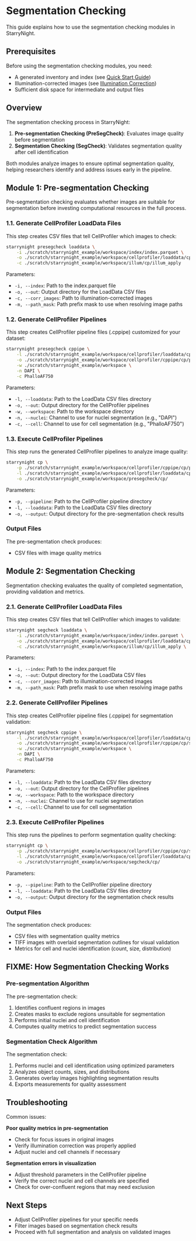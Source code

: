 # Segmentation Checking

This guide explains how to use the segmentation checking modules in StarryNight.

## Prerequisites

Before using the segmentation checking modules, you need:

- A generated inventory and index (see [Quick Start Guide](../getting-started/quickstart.md))
- Illumination-corrected images (see [Illumination Correction](illumination-correction.md))
- Sufficient disk space for intermediate and output files

## Overview

The segmentation checking process in StarryNight:

1. **Pre-segmentation Checking (PreSegCheck)**: Evaluates image quality before segmentation
2. **Segmentation Checking (SegCheck)**: Validates segmentation quality after cell identification

Both modules analyze images to ensure optimal segmentation quality, helping researchers identify and address issues early in the pipeline.

## Module 1: Pre-segmentation Checking

Pre-segmentation checking evaluates whether images are suitable for segmentation before investing computational resources in the full process.

### 1.1. Generate CellProfiler LoadData Files

This step creates CSV files that tell CellProfiler which images to check:

```bash
starrynight presegcheck loaddata \
    -i ./scratch/starrynight_example/workspace/index/index.parquet \
    -o ./scratch/starrynight_example/workspace/cellprofiler/loaddata/cp/presegcheck \
    -c ./scratch/starrynight_example/workspace/illum/cp/illum_apply
```

Parameters:

- `-i, --index`: Path to the index.parquet file
- `-o, --out`: Output directory for the LoadData CSV files
- `-c, --corr_images`: Path to illumination-corrected images
- `-m, --path_mask`: Path prefix mask to use when resolving image paths

### 1.2. Generate CellProfiler Pipelines

This step creates CellProfiler pipeline files (.cppipe) customized for your dataset:

```bash
starrynight presegcheck cppipe \
    -l ./scratch/starrynight_example/workspace/cellprofiler/loaddata/cp/presegcheck/ \
    -o ./scratch/starrynight_example/workspace/cellprofiler/cppipe/cp/presegcheck \
    -w ./scratch/starrynight_example/workspace \
    -n DAPI \
    -c PhalloAF750
```

Parameters:

- `-l, --loaddata`: Path to the LoadData CSV files directory
- `-o, --out`: Output directory for the CellProfiler pipelines
- `-w, --workspace`: Path to the workspace directory
- `-n, --nuclei`: Channel to use for nuclei segmentation (e.g., "DAPI")
- `-c, --cell`: Channel to use for cell segmentation (e.g., "PhalloAF750")

### 1.3. Execute CellProfiler Pipelines

This step runs the generated CellProfiler pipelines to analyze image quality:

```bash
starrynight cp \
    -p ./scratch/starrynight_example/workspace/cellprofiler/cppipe/cp/presegcheck \
    -l ./scratch/starrynight_example/workspace/cellprofiler/loaddata/cp/presegcheck \
    -o ./scratch/starrynight_example/workspace/presegcheck/cp/
```

Parameters:

- `-p, --pipeline`: Path to the CellProfiler pipeline directory
- `-l, --loaddata`: Path to the LoadData CSV files directory
- `-o, --output`: Output directory for the pre-segmentation check results

### Output Files

The pre-segmentation check produces:
- CSV files with image quality metrics

## Module 2: Segmentation Checking

Segmentation checking evaluates the quality of completed segmentation, providing validation and metrics.

### 2.1. Generate CellProfiler LoadData Files

This step creates CSV files that tell CellProfiler which images to validate:

```bash
starrynight segcheck loaddata \
    -i ./scratch/starrynight_example/workspace/index/index.parquet \
    -o ./scratch/starrynight_example/workspace/cellprofiler/loaddata/cp/segcheck \
    -c ./scratch/starrynight_example/workspace/illum/cp/illum_apply \
```

Parameters:

- `-i, --index`: Path to the index.parquet file
- `-o, --out`: Output directory for the LoadData CSV files
- `-c, --corr_images`: Path to illumination-corrected images
- `-m, --path_mask`: Path prefix mask to use when resolving image paths

### 2.2. Generate CellProfiler Pipelines

This step creates CellProfiler pipeline files (.cppipe) for segmentation validation:

```bash
starrynight segcheck cppipe \
    -l ./scratch/starrynight_example/workspace/cellprofiler/loaddata/cp/segcheck/ \
    -o ./scratch/starrynight_example/workspace/cellprofiler/cppipe/cp/segcheck \
    -w ./scratch/starrynight_example/workspace \
    -n DAPI \
    -c PhalloAF750
```

Parameters:

- `-l, --loaddata`: Path to the LoadData CSV files directory
- `-o, --out`: Output directory for the CellProfiler pipelines
- `-w, --workspace`: Path to the workspace directory
- `-n, --nuclei`: Channel to use for nuclei segmentation
- `-c, --cell`: Channel to use for cell segmentation

### 2.3. Execute CellProfiler Pipelines

This step runs the pipelines to perform segmentation quality checking:

```bash
starrynight cp \
    -p ./scratch/starrynight_example/workspace/cellprofiler/cppipe/cp/segcheck \
    -l ./scratch/starrynight_example/workspace/cellprofiler/loaddata/cp/segcheck \
    -o ./scratch/starrynight_example/workspace/segcheck/cp/
```

Parameters:

- `-p, --pipeline`: Path to the CellProfiler pipeline directory
- `-l, --loaddata`: Path to the LoadData CSV files directory
- `-o, --output`: Output directory for the segmentation check results

### Output Files

The segmentation check produces:

- CSV files with segmentation quality metrics
- TIFF images with overlaid segmentation outlines for visual validation
- Metrics for cell and nuclei identification (count, size, distribution)

## FIXME: How Segmentation Checking Works

### Pre-segmentation Algorithm

The pre-segmentation check:

1. Identifies confluent regions in images
2. Creates masks to exclude regions unsuitable for segmentation
3. Performs initial nuclei and cell identification
4. Computes quality metrics to predict segmentation success

### Segmentation Check Algorithm

The segmentation check:

1. Performs nuclei and cell identification using optimized parameters
2. Analyzes object counts, sizes, and distributions
3. Generates overlay images highlighting segmentation results
4. Exports measurements for quality assessment

## Troubleshooting

Common issues:

**Poor quality metrics in pre-segmentation**

- Check for focus issues in original images
- Verify illumination correction was properly applied
- Adjust nuclei and cell channels if necessary

**Segmentation errors in visualization**

- Adjust threshold parameters in the CellProfiler pipeline
- Verify the correct nuclei and cell channels are specified
- Check for over-confluent regions that may need exclusion

## Next Steps

- Adjust CellProfiler pipelines for your specific needs
- Filter images based on segmentation check results
- Proceed with full segmentation and analysis on validated images
